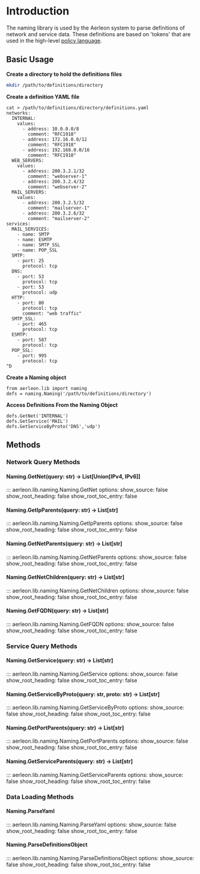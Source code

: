 # Introduction

The naming library is used by the Aerleon system to parse definitions of network
and service data. These definitions are based on 'tokens' that are used in the
high-level [policy language](yaml_reference.md).

## Basic Usage

**Create a directory to hold the definitions files**

```bash
mkdir /path/to/definitions/directory
```

**Create a definition YAML file**

```
cat > /path/to/definitions/directory/definitions.yaml
networks:
  INTERNAL:
    values:
      - address: 10.0.0.0/8
        comment: "RFC1918"
      - address: 172.16.0.0/12
        comment: "RFC1918"
      - address: 192.168.0.0/16
        comment: "RFC1918"
  WEB_SERVERS:
    values:
      - address: 200.3.2.1/32
        comment: "webserver-1"
      - address: 200.3.2.4/32
        comment: "webserver-2"
  MAIL_SERVERS:
    values:
      - address: 200.3.2.5/32
        comment: "mailserver-1"
      - address: 200.3.2.6/32
        comment: "mailserver-2"
services:
  MAIL_SERVICES:
    - name: SMTP
    - name: ESMTP
    - name: SMTP_SSL
    - name: POP_SSL
  SMTP:
    - port: 25
      protocol: tcp
  DNS:
    - port: 53
      protocol: tcp
    - port: 53
      protocol: udp
  HTTP:
    - port: 80
      protocol: tcp
      comment: "web traffic"
  SMTP_SSL:
    - port: 465
      protocol: tcp
  ESMTP:
    - port: 587
      protocol: tcp
  POP_SSL:
    - port: 995
      protocol: tcp
^D
```

**Create a Naming object**

```
from aerleon.lib import naming
defs = naming.Naming('/path/to/definitions/directory')
```

**Access Definitions From the Naming Object**

```
defs.GetNet('INTERNAL')
defs.GetService('MAIL')
defs.GetServiceByProto('DNS','udp')
```

## Methods

### Network Query Methods

#### Naming.GetNet(query: str) -> List[Union[IPv4, IPv6]]
::: aerleon.lib.naming.Naming.GetNet
    options:
      show_source: false
      show_root_heading: false
      show_root_toc_entry: false

#### Naming.GetIpParents(query: str) -> List[str]
::: aerleon.lib.naming.Naming.GetIpParents
    options:
      show_source: false
      show_root_heading: false
      show_root_toc_entry: false

#### Naming.GetNetParents(query: str) -> List[str]
::: aerleon.lib.naming.Naming.GetNetParents
    options:
      show_source: false
      show_root_heading: false
      show_root_toc_entry: false

#### Naming.GetNetChildren(query: str) -> List[str]
::: aerleon.lib.naming.Naming.GetNetChildren
    options:
      show_source: false
      show_root_heading: false
      show_root_toc_entry: false

#### Naming.GetFQDN(query: str) -> List[str]
::: aerleon.lib.naming.Naming.GetFQDN
    options:
      show_source: false
      show_root_heading: false
      show_root_toc_entry: false

### Service Query Methods

#### Naming.GetService(query: str) -> List[str]
::: aerleon.lib.naming.Naming.GetService
    options:
      show_source: false
      show_root_heading: false
      show_root_toc_entry: false

#### Naming.GetServiceByProto(query: str, proto: str) -> List[str]
::: aerleon.lib.naming.Naming.GetServiceByProto
    options:
      show_source: false
      show_root_heading: false
      show_root_toc_entry: false

#### Naming.GetPortParents(query: str) -> List[str]
::: aerleon.lib.naming.Naming.GetPortParents
    options:
      show_source: false
      show_root_heading: false
      show_root_toc_entry: false

#### Naming.GetServiceParents(query: str) -> List[str]
::: aerleon.lib.naming.Naming.GetServiceParents
    options:
      show_source: false
      show_root_heading: false
      show_root_toc_entry: false

### Data Loading Methods

#### Naming.ParseYaml
::: aerleon.lib.naming.Naming.ParseYaml
    options:
      show_source: false
      show_root_heading: false
      show_root_toc_entry: false

#### Naming.ParseDefinitionsObject
::: aerleon.lib.naming.Naming.ParseDefinitionsObject
    options:
      show_source: false
      show_root_heading: false
      show_root_toc_entry: false

